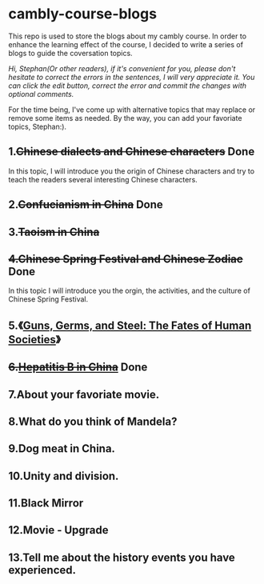 # cambly-course-blogs
This repo is used to store the blogs about my cambly course. In order to enhance the learning effect of the course, I decided to write a series of blogs to guide the coversation topics.

*Hi, Stephan(Or other readers), if it's convenient for you, please don't hesitate to correct the errors in the sentences, I will very appreciate it. You can click the edit button, correct the error and commit the changes with optional comments.*

For the time being, I've come up with alternative topics that may replace or remove some items as needed. By the way, you can add your favoriate topics, Stephan:).

## 1.~~Chinese dialects and Chinese characters~~ Done
In this topic, I will introduce you the origin of Chinese characters and try to teach the readers several interesting Chinese characters.

## 2.~~Confucianism in China~~ Done

## 3.~~Taoism in China~~

## ~~4.Chinese Spring Festival and Chinese Zodiac~~ Done

In this topic I will introduce you the orgin, the activities, and the culture of Chinese Spring Festival.

## 5.《[Guns, Germs, and Steel: The Fates of Human Societies](https://www.amazon.com/Guns-Germs-Steel-Fates-Societies/dp/0393317552)》

## ~~6.[Hepatitis B in China](https://en.wikipedia.org/wiki/Hepatitis_B_in_China)~~ Done

## 7.About your favoriate movie.

## 8.What do you think of Mandela?

## 9.Dog meat in China.

## 10.Unity and division.

## 11.Black Mirror

## 12.Movie - Upgrade

## 13.Tell me about the history events you have experienced.



